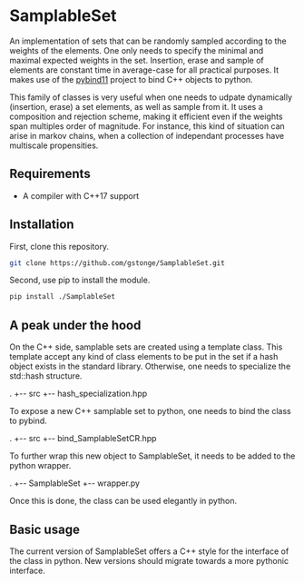 # SamplableSet

An implementation of sets that can be randomly sampled according to the weights of the elements. One only needs to specify the minimal and maximal expected weights in the set. Insertion, erase and sample of elements are constant time in average-case for all practical purposes. It makes use of the [pybind11](https://github.com/pybind/pybind11) project to bind C++ objects to python.

This family of classes is very useful when one needs to udpate dynamically (insertion, erase) a set elements, as well as sample from it. It uses a composition and rejection scheme, making it efficient even if the weights span multiples order of magnitude. For instance, this kind of situation can arise in markov chains, when a collection of independant processes have multiscale propensities.

## Requirements

* A compiler with C++17 support

## Installation

First, clone this repository.
```bash
git clone https://github.com/gstonge/SamplableSet.git
```
Second, use pip to install the module.
```bash
pip install ./SamplableSet
```

## A peak under the hood

On the C++ side, samplable sets are created using a template class. This template accept any kind of class elements to be put in the set if a hash object exists in the standard library. Otherwise, one needs to specialize the std::hash structure.

.
+-- src
    +-- hash_specialization.hpp

To expose a new C++ samplable set to python, one needs to bind the class to pybind.

.
+-- src
    +-- bind_SamplableSetCR.hpp

To further wrap this new object to SamplableSet, it needs to be added to the python wrapper.

.
+-- SamplableSet
    +-- wrapper.py

Once this is done, the class can be used elegantly in python.

## Basic usage

The current version of SamplableSet offers a C++ style for the interface of the class in python. New versions should migrate towards a more pythonic interface.


